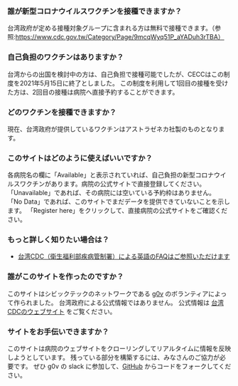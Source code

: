 ### 誰が新型コロナウイルスワクチンを接種できますか？
台湾政府が定める接種対象グループに含まれる方は無料で接種できます。（参照:https://www.cdc.gov.tw/Category/Page/9mcqWyq51P_aYADuh3rTBA）

### 自己負担のワクチンはありますか？
台湾からの出国を検討中の方は、自己負担で接種可能でしたが、CECCはこの制度を2021年5月15日に終了としました。
この制度を利用して1回目の接種を受けた方は、2回目の接種は病院へ直接予約することができます。

### どのワクチンを接種できますか？
現在、台湾政府が提供しているワクチンはアストラゼネカ社製のものとなります。

### このサイトはどのように使えばいいですか？
各病院名の欄に「Available」と表示されていれば、自己負担の新型コロナウイルスワクチンがあります。病院の公式サイトで直接登録してください。
「Unavailable」であれば、その病院には空いている予約枠はありません。
「No Data」であれば、このサイトでまだデータを提供できていないことを示します。
「Register here」をクリックして、直接病院の公式サイトをご確認ください。

### もっと詳しく知りたい場合は？
* [台湾CDC（衛生福利部疾病管制署）による英語のFAQはご参照いただけます](https://www.cdc.gov.tw/File/Get/rJJ09nktKU7btX_ZTEo_4w)

### 誰がこのサイトを作ったのですか？
このサイトはシビックテックのネットワークである [g0v](https://g0v.tw) のボランティアによって作られました。
台湾政府による公式情報ではありません。
公式情報は [台湾CDCのウェブサイト](https://cdc.gov.tw) をご覧ください。

### サイトをお手伝いできますか？
このサイトは病院のウェブサイトをクローリングしてリアルタイムに情報を反映しようとしています。
残っている部分を構築するには、みなさんのご協力が必要です。
ぜひ g0v の slack に参加して、[GitHub](https://github.com/g0v/vaccinate) からコードをフォークしてください。
